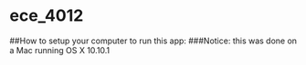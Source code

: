 # ece_4012

##How to setup your computer to run this app: 
###Notice: this was done on a Mac running OS X 10.10.1
